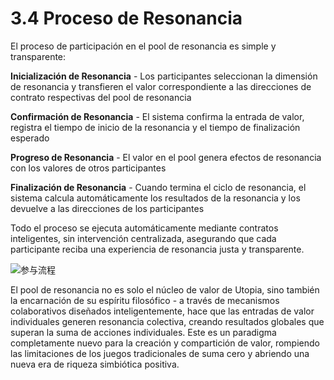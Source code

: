 # 3.4 Proceso de Resonancia

El proceso de participación en el pool de resonancia es simple y transparente:

**Inicialización de Resonancia** - Los participantes seleccionan la dimensión de resonancia y transfieren el valor correspondiente a las direcciones de contrato respectivas del pool de resonancia

**Confirmación de Resonancia** - El sistema confirma la entrada de valor, registra el tiempo de inicio de la resonancia y el tiempo de finalización esperado

**Progreso de Resonancia** - El valor en el pool genera efectos de resonancia con los valores de otros participantes

**Finalización de Resonancia** - Cuando termina el ciclo de resonancia, el sistema calcula automáticamente los resultados de la resonancia y los devuelve a las direcciones de los participantes

Todo el proceso se ejecuta automáticamente mediante contratos inteligentes, sin intervención centralizada, asegurando que cada participante reciba una experiencia de resonancia justa y transparente.

![参与流程](/images/图4.svg)

El pool de resonancia no es solo el núcleo de valor de Utopia, sino también la encarnación de su espíritu filosófico - a través de mecanismos colaborativos diseñados inteligentemente, hace que las entradas de valor individuales generen resonancia colectiva, creando resultados globales que superan la suma de acciones individuales. Este es un paradigma completamente nuevo para la creación y compartición de valor, rompiendo las limitaciones de los juegos tradicionales de suma cero y abriendo una nueva era de riqueza simbiótica positiva.